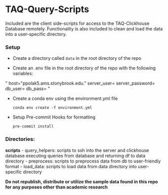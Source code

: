 # TAQ-Query-Scripts
Included are the client side-scripts for access to the TAQ-Clickhouse Database remotely. Functionality is also included to clean and load the data into a user-specific directory.

### Setup

- Create a directory called `data` in the root directory of the repo

- Create an .env file in the root directory of the repo with the following variables:

" 
    host="ppolak5.ams.stonybrook.edu."
    server_user= 
    server_password= 
    db_user= 
    db_pass=
"

- Create a conda env using the environment.yml file

    `conda env create -f environment.yml`

- Setup Pre-commit Hooks for formatting

    `pre-commit install`



### Directories:
**scripts**
    - query_helpers: scripts to ssh into the server and clickhouse database executing queries from database and returning df to data directory
    - preprocess: scripts to preprocess data from db to user-friendly format
    - load_data: scripts to load data from data directory into user-specific directory
        
**Do not republish, distribute or utilize the sample data found in this repo for any purposes other than academic research**
